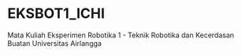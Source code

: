 # EKSBOT1_ICHI
Mata Kuliah Eksperimen Robotika 1 - Teknik Robotika dan Kecerdasan Buatan Universitas Airlangga
